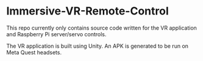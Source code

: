 # Immersive-VR-Remote-Control

This repo currently only contains source code written for the VR application and Raspberry Pi server/servo controls. 

The VR application is built using Unity. An APK is generated to be run on Meta Quest headsets.
